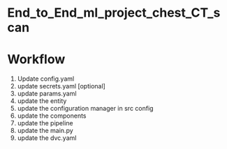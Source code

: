 # End_to_End_ml_project_chest_CT_scan

# Workflow
1. Update config.yaml
2. update secrets.yaml [optional]
3. update params.yaml
4. update the entity
5. update the configuration manager in src config
6. update the components
7. update the pipeline
8. update the main.py
9. update the dvc.yaml